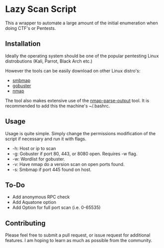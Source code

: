 # Lazy Scan Script

This a wrapper to automate a large amount of the initial enumeration when doing CTF's or Pentests. 

## Installation
Ideally the operating system should be one of the popular pentesting Linux distrobutions (Kali, Parrot, Black Arch etc.)

However the tools can be easily download on other Linux distro's:

- [smbmap](https://github.com/ShawnDEvans/smbmap)
- [gobuster](https://github.com/OJ/gobuster)
- [nmap](https://nmap.org/)

The tool also makes extensive use of the [nmap-parse-output](https://github.com/ernw/nmap-parse-output#bash-completion) tool. It is recommended to add this the machine's ~/.bashrc.

## Usage

Usage is quite simple. Simply change the permissions modification of the script if necessary and run it with flags.

- -h: Host or ip to scan
- -g: Gobuster if port 80, 443, or 8080 open. Requires -w flag.
- -w: Wordlist for gobuster.
- -v: Have nmap do a version scan on open ports found.
- -s: Smbmap if port 445 found on host. 

## To-Do
- Add anonymous RPC check
- Add Aquatone option
- Add Option for full port scan (i.e. 0-65535)


## Contributing
 Please feel free to submit a pull request, or issue request for additional features. I am hoping to learn as much as possible from the community.